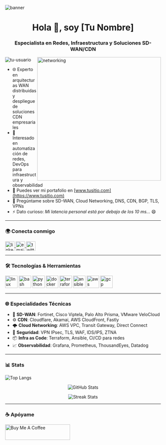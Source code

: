 ![banner](https://github.com/kabellhuaranka/deploy/blob/main/docker-compose.yml)

<h1 align="center">Hola 👋, soy [Tu Nombre]</h1>
<h3 align="center">Especialista en Redes, Infraestructura y Soluciones SD-WAN/CDN</h3>

<img align="right" alt="networking" width="400" src="https://media.giphy.com/media/FoVzfcqCDSb7zCynOp/giphy.gif">

<p align="left"> <img src="https://komarev.com/ghpvc/?username=tu-usuario&label=Vistas%20del%20perfil&color=0e75b6&style=flat" alt="tu-usuario" /> </p>

- 🌐 Experto en arquitecturas WAN distribuidas y despliegue de soluciones CDN empresariales  
- 🧠 Interesado en automatización de redes, DevOps para infraestructura y observabilidad  
- 📄 Puedes ver mi portafolio en [www.tusitio.com](https://www.tusitio.com)  
- 💬 Pregúntame sobre SD-WAN, Cloud Networking, DNS, CDN, BGP, TLS, VPNs  
- ⚡ Dato curioso: *Mi latencia personal está por debajo de los 10 ms...* 😄  

---

### 🌍 Conecta conmigo

<p align="left">
<a href="https://linkedin.com/in/tu-linkedin" target="blank">
  <img align="center" src="https://cdn.jsdelivr.net/npm/simple-icons@v5/icons/linkedin.svg" alt="linkedin" height="30" width="30" />
</a>
<a href="mailto:tuemail@ejemplo.com" target="blank">
  <img align="center" src="https://cdn.jsdelivr.net/npm/simple-icons@v5/icons/gmail.svg" alt="email" height="30" width="30" />
</a>
<a href="https://twitter.com/tuusuario" target="blank">
  <img align="center" src="https://cdn.jsdelivr.net/npm/simple-icons@v5/icons/twitter.svg" alt="twitter" height="30" width="30" />
</a>
</p>

---

### 🛠️ Tecnologías & Herramientas

<p align="left">
  <img src="https://cdn.jsdelivr.net/gh/devicons/devicon/icons/linux/linux-original.svg" alt="linux" width="40" height="40"/>
  <img src="https://cdn.jsdelivr.net/gh/devicons/devicon/icons/bash/bash-original.svg" alt="bash" width="40" height="40"/>
  <img src="https://cdn.jsdelivr.net/gh/devicons/devicon/icons/python/python-original.svg" alt="python" width="40" height="40"/>
  <img src="https://cdn.jsdelivr.net/gh/devicons/devicon/icons/docker/docker-original.svg" alt="docker" width="40" height="40"/>
  <img src="https://cdn.jsdelivr.net/gh/devicons/devicon/icons/terraform/terraform-original.svg" alt="terraform" width="40" height="40"/>
  <img src="https://cdn.jsdelivr.net/gh/devicons/devicon/icons/ansible/ansible-original.svg" alt="ansible" width="40" height="40"/>
  <img src="https://cdn.jsdelivr.net/gh/devicons/devicon/icons/aws/aws-original.svg" alt="aws" width="40" height="40"/>
  <img src="https://cdn.jsdelivr.net/gh/devicons/devicon/icons/googlecloud/googlecloud-original.svg" alt="gcp" width="40" height="40"/>
</p>

---

### 🌐 Especialidades Técnicas

- 🔧 **SD-WAN**: Fortinet, Cisco Viptela, Palo Alto Prisma, VMware VeloCloud  
- ⚙️ **CDN**: Cloudflare, Akamai, AWS CloudFront, Fastly  
- 🌩️ **Cloud Networking**: AWS VPC, Transit Gateway, Direct Connect  
- 🔐 **Seguridad**: VPN IPsec, TLS, WAF, IDS/IPS, ZTNA  
- 📦 **Infra as Code**: Terraform, Ansible, CI/CD para redes  
- 📈 **Observabilidad**: Grafana, Prometheus, ThousandEyes, Datadog  

---

### 📊 Stats

<p align="left">
  <img src="https://github-readme-stats.vercel.app/api/top-langs/?username=tu-usuario&layout=compact&theme=dark" alt="Top Langs" />
</p>

<p align="center">
  <img src="https://github-readme-stats.vercel.app/api?username=tu-usuario&show_icons=true&theme=dark" alt="GitHub Stats" />
</p>

<p align="center">
  <img src="https://github-readme-streak-stats.herokuapp.com/?user=tu-usuario&theme=dark" alt="Streak Stats" />
</p>

---

### ☕ Apóyame

<p>
  <a href="https://www.buymeacoffee.com/tuusuario">
    <img src="https://cdn.buymeacoffee.com/buttons/v2/default-yellow.png" height="50" width="210" alt="Buy Me A Coffee" />
  </a>
</p>
